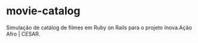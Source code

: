 # movie-catalog
Simulação de catálog de filmes em Ruby on Rails para o projeto Inova.Ação Afro | CESAR.

